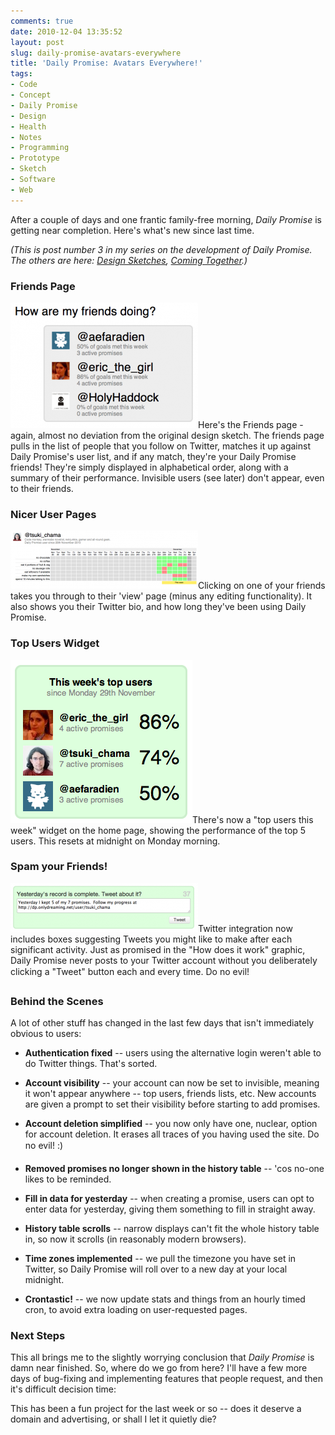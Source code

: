 ```yaml
---
comments: true
date: 2010-12-04 13:35:52
layout: post
slug: daily-promise-avatars-everywhere
title: 'Daily Promise: Avatars Everywhere!'
tags:
- Code
- Concept
- Daily Promise
- Design
- Health
- Notes
- Programming
- Prototype
- Sketch
- Software
- Web
---
```


After a couple of days and one frantic family-free morning, _Daily Promise_ is getting near completion.  Here's what's new since last time.

_(This is post number 3 in my series on the development of _Daily Promise_.  The others are here: [Design Sketches](/blog/daily-promise-design-sketches), [Coming Together](/blog/daily-promise-coming-together/).)_

### Friends Page

[![Daily Promise: Friends](/img/blog/2010/12/dailypromise-friends-300x201.png)](/img/blog/2010/12/dailypromise-friends.png)Here's the Friends page - again, almost no deviation from the original design sketch.  The friends page pulls in the list of people that you follow on Twitter, matches it up against Daily Promise's user list, and if any match, they're your Daily Promise friends!  They're simply displayed in alphabetical order, along with a summary of their performance.  Invisible users (see later) don't appear, even to their friends.

### Nicer User Pages

[![Daily Promise: User Page](/img/blog/2010/12/dailypromise-userpage-300x93.png)](/img/blog/2010/12/dailypromise-userpage.png)Clicking on one of your friends takes you through to their 'view' page (minus any editing functionality).  It also shows you their Twitter bio, and how long they've been using Daily Promise.

### Top Users Widget

[![Daily Promise: Top Users Widget](/img/blog/2010/12/dailypromise-topusers.png)](/img/blog/2010/12/dailypromise-topusers.png)There's now a "top users this week" widget on the home page, showing the performance of the top 5 users.  This resets at midnight on Monday morning.

### Spam your Friends!

[![Daily Promise: Tweet Box](/img/blog/2010/12/dailypromise-tweet-300x78.png)](/img/blog/2010/12/dailypromise-tweet.png)Twitter integration now includes boxes suggesting Tweets you might like to make after each significant activity.  Just as promised in the "How does it work" graphic, Daily Promise never posts to your Twitter account without you deliberately clicking a "Tweet" button each and every time.  Do no evil!

### Behind the Scenes

A lot of other stuff has changed in the last few days that isn't immediately obvious to users:

	
  * **Authentication fixed** -- users using the alternative login weren't able to do Twitter things. That's sorted.

	
  * **Account visibility** -- your account can now be set to invisible, meaning it won't appear anywhere -- top users, friends lists, etc.  New accounts are given a prompt to set their visibility before starting to add promises.

	
  * **Account deletion simplified** -- you now only have one, nuclear, option for account deletion.  It erases all traces of you having used the site.  Do no evil! :)

	
  * **Removed promises no longer shown in the history table** -- 'cos no-one likes to be reminded.

	
  * **Fill in data for yesterday** -- when creating a promise, users can opt to enter data for yesterday, giving them something to fill in straight away.

	
  * **History table scrolls** -- narrow displays can't fit the whole history table in, so now it scrolls (in reasonably modern browsers).

	
  * **Time zones implemented** -- we pull the timezone you have set in Twitter, so Daily Promise will roll over to a new day at your local midnight.

	
  * **Crontastic!** -- we now update stats and things from an hourly timed cron, to avoid extra loading on user-requested pages.

### Next Steps

This all brings me to the slightly worrying conclusion that _Daily Promise_ is damn near finished.  So, where do we go from here?  I'll have a few more days of bug-fixing and implementing features that people request, and then it's difficult decision time:

This has been a fun project for the last week or so -- does it deserve a domain and advertising, or shall I let it quietly die?
